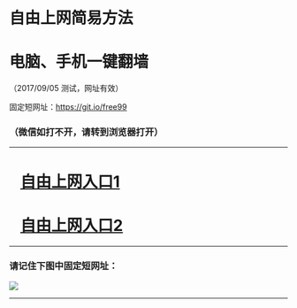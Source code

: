 ﻿# 自由上网简易方法

# 电脑、手机一键翻墙

（2017/09/05 测试，网址有效）

固定短网址：https://git.io/free99

### （微信如打不开，请转到浏览器打开）


***





# &nbsp;&nbsp; <a href="http://ft154599521.fwq-tz1001.xyz/fwqtz01.html?t=090500120061 " target="_blank">自由上网入口1</a>
# &nbsp;&nbsp; <a href="http://ft309393034.fwq-tz1002.xyz/fwqtz02.html?t=090500121452 " target="_blank">自由上网入口2</a>
***

### 请记住下图中固定短网址：

<img src="https://s3-us-west-2.amazonaws.com/fwq-1001/yjfq-20170905okok.png" /> 


***


